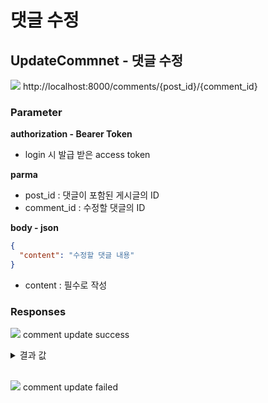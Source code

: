 # 댓글 수정

## UpdateCommnet - 댓글 수정

<img src="https://img.shields.io/badge/PATCH-yellow?style=plastic&logo=appveyor&logo=PATCH"/> http://localhost:8000/comments/{post_id}/{comment_id}

### Parameter

**authorization - Bearer Token**

- login 시 발급 받은 access token

**parma**

- post_id : 댓글이 포함된 게시글의 ID
- comment_id : 수정할 댓글의 ID

**body - json**

```json
{
  "content": "수정할 댓글 내용"
}
```

- content : 필수로 작성

### Responses

<img src="https://img.shields.io/badge/200-519800?style=plastic&logo=appveyor&logo=200"/> comment update success

<details>
<summary>결과 값</summary>
<div markdown="1">

```json

```

</div>
</details>

<br>

<img src="https://img.shields.io/badge/403-DB3A00?style=plastic&logo=appveyor&logo=403"/> comment update failed
